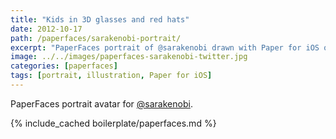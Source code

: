 ```yaml
---
title: "Kids in 3D glasses and red hats"
date: 2012-10-17
path: /paperfaces/sarakenobi-portrait/
excerpt: "PaperFaces portrait of @sarakenobi drawn with Paper for iOS on an iPad."
image: ../../images/paperfaces-sarakenobi-twitter.jpg
categories: [paperfaces]
tags: [portrait, illustration, Paper for iOS]
---
```


PaperFaces portrait avatar for [@sarakenobi](https://twitter.com/sarakenobi).

{% include_cached boilerplate/paperfaces.md %}
